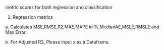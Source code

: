 metric scores for both regression and classification

1. Regression metrics

 a. Calculates MSE,RMSE,R2,MAE,MAPE in %,MedianAE,MSLE,RMSLE and Max Error.

 b. For Adjusted R2, Please input x as a Dataframe.